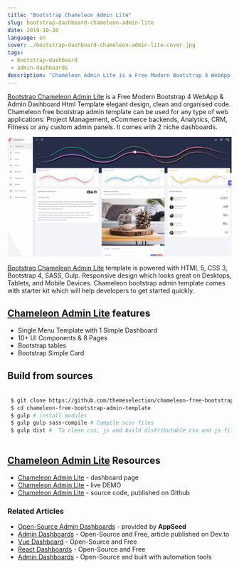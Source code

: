 ```yaml
---
title: "Bootstrap Chameleon Admin Lite"
slug: bootstrap-dashboard-chameleon-admin-lite
date: 2019-10-20
language: en
cover: ./bootstrap-dashboard-chameleon-admin-lite-cover.jpg
tags:
 - bootstrap-dashboard
 - admin-dashboards
description: "Chameleon Admin Lite is a Free Modern Bootstrap 4 WebApp & Admin Dashboard Html Template elegant design, clean and organised code."
---
```


[Bootstrap Chameleon Admin Lite](https://themeselection.com/products/chameleon-admin-free-bootstrap-dashboard-template/) is a Free Modern Bootstrap 4 WebApp & Admin Dashboard Html Template elegant design, clean and organised code. Chameleon free bootstrap admin template can be used for any type of web applications: Project Management, eCommerce backends, Analytics, CRM, Fitness or any custom admin panels. It comes with 2 niche dashboards.

![Bootstrap Chameleon Admin Lite - Gif animated presentation.](https://raw.githubusercontent.com/admin-dashboards/static/master/bootstrap-dashboard-chameleon-intro.gif)

[Bootstrap Chameleon Admin Lite](https://themeselection.com/products/chameleon-admin-free-bootstrap-dashboard-template/) template is powered with HTML 5, CSS 3, Bootstrap 4, SASS, Gulp. Responsive design which looks great on Desktops, Tablets, and Mobile Devices. Chameleon bootstrap admin template comes with starter kit which will help developers to get started quickly.

## [Chameleon Admin Lite](https://themeselection.com/products/chameleon-admin-free-bootstrap-dashboard-template/) features

- Single Menu Template with 1 Simple Dashboard
- 10+ UI Components & 8 Pages
- Bootstrap tables
- Bootstrap Simple Card

## Build from sources

```bash

 $ git clone https://github.com/themeselection/chameleon-free-bootstrap-admin-template.git
 $ cd chameleon-free-bootstrap-admin-template
 $ gulp # install modules
 $ gulp gulp sass-compile # Compile scss files
 $ gulp dist # 	To clean css, js and build distributable css and js files
 
```

## [Chameleon Admin Lite](https://themeselection.com/products/chameleon-admin-free-bootstrap-dashboard-template/) Resources

- [Chameleon Admin Lite](https://themeselection.com/products/chameleon-admin-free-bootstrap-dashboard-template/) - dashboard page
- [Chameleon Admin Lite](https://themeselection.com/demo/chameleon-free-bootstrap-admin-template/html/ltr/charts.html) - live DEMO
- [Chameleon Admin Lite](https://github.com/themeselection/chameleon-free-bootstrap-admin-template) - source code, published on Github

### Related Articles

- [Open-Source Admin Dashboards](https://appseed.us/admin-dashboards/open-source) - provided by **AppSeed**
- [Admin Dashboards](https://dev.to/sm0ke/admin-dashboards-open-source-and-free-4aep) - Open-Source and Free, article published on Dev.to
- [Vue Dashboard](https://dev.to/sm0ke/vue-dashboard-open-source-apps-1gd1) - Open-Source and Free
- [React Dashboards](https://dev.to/sm0ke/react-dashboards-open-source-apps-1c7j) - Open-Source and Free
- [Admin Dashboards](https://blog.appseed.us/admin-dashboards-open-source-built-with-automation-tools/) - Open-Source and built with automation tools
